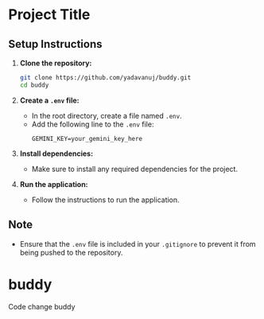 # Project Title

## Setup Instructions

1. **Clone the repository:**

    ```bash
    git clone https://github.com/yadavanuj/buddy.git
    cd buddy
    ```

2. **Create a `.env` file:**

    - In the root directory, create a file named `.env`.
    - Add the following line to the `.env` file:
        ```
        GEMINI_KEY=your_gemini_key_here
        ```

3. **Install dependencies:**

    - Make sure to install any required dependencies for the project.

4. **Run the application:**
    - Follow the instructions to run the application.

## Note

-   Ensure that the `.env` file is included in your `.gitignore` to prevent it from being pushed to the repository.

# buddy

Code change buddy
